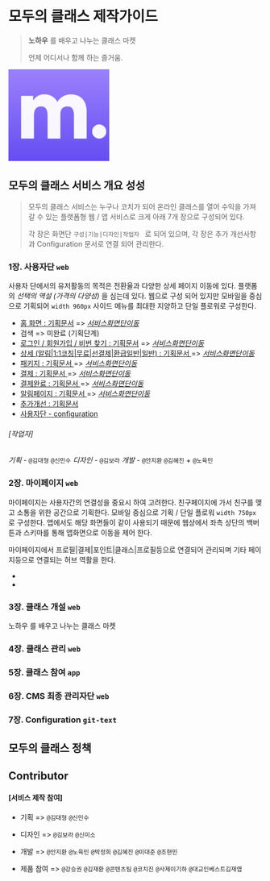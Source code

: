 # 모두의 클래스 제작가이드

> **노하우** 를 배우고 나누는 클래스 마켓
>
> 언제 어디서나 함께 하는 즐거움. 



<img src="image/logo1024.png" width="200" height="auto"/>



## 모두의 클래스 서비스 개요 성성

>  모두의 클래스 서비스는 누구나 코치가 되어 온라인 클래스를 열어 수익을 가져 갈 수 있는 플랫폼형 웹 / 앱 서비스로 크게 아래 7개 장으로 구성되어 있다.
>
> 각 장은 화면단 `구성|기능|디자인|작업자 `  로  되어 있으며, 각 장은 추가 개선사항과  Configuration 문서로 연결 되어 관리한다. 





### 1장. 사용자단  `web`

사용자 단에서의 유저활동의 목적은 전환율과 다양한 상세 페이지 이동에 있다. 플랫폼의 *선택의 역설 (가격의 다양성)* 을 심는데 있다.  웹으로 구성 되어 있지만 모바일을 중심으로 기획되어 `width 960px` 사이드 메뉴를 최대한 지양하고 단일 플로워로 구성한다. 

- [홈 화면 : 기획문서](home)  => [*서비스화면단이동*](https://www.modooclass.net/)
- 검색 => 미완료 (기획단계)
- [로그인 / 회원가입 / 비번 찾기 : 기획문서](home/login)   =>  [*서비스화면단이동*](https://www.modooclass.net/modoo/login)
- [상세 (알림|1:1코칭|무료|선결제|환급일반|일반) : 기획문서 ](home/detail)   =>  [*서비스화면단이동*](https://www.modooclass.net/class/classDetail/483)
- [패키지 : 기획문서 ](home/package)   =>  [*서비스화면단이동*](https://www.modooclass.net/class/pay/package/488)
- [결제 : 기획문서 ](home/pay)   =>  [*서비스화면단이동*](https://www.modooclass.net/class/pay/payinfo/488/214)
- [결제완료 : 기획문서 ](home/pay/confirm)   =>  [*서비스화면단이동*](https://www.modooclass.net/class/group/436)
- [알림페이지 : 기획문서 ](home/pay/alram)   =>  [*서비스화면단이동*](https://www.modooclass.net/class/confirm/alarm/646/member/140019?token=eyJ0eXAiOiJKV1QiLCJhbGciOiJIUzI1NiJ9.eyJpc3MiOiJodHRwczpcL1wvYXBpLmVuZml0Lm5ldFwvYXBpXC92M1wvb3BlbmNhbGxcLzY0NiIsImlhdCI6MTU2MjcxNDczNSwiZXhwIjoxNTYzOTI0MzM1LCJuYmYiOjE1NjI3MTQ3MzUsImp0aSI6IlY4cUZlNVdUZVppbk9YYzYiLCJzdWIiOjE0MDAxOSwicHJ2IjoiOTYyYTE0ZDQ4YzQyOWUzYTZhYWIzNjEwYzAzNTJiZmJiNDVlZmM1OCJ9.42H7yjucquFfqHzDn5Xoo_Rf9qqEs16Oa50c3iO0T-g)
- [추가개선 : 기획문서 ](home/upgrade)
- [사용자단 - configuration ](configuration/home)

###### [작업자]

*기획 -* `@김대형` `@신민수` 
*디자인 -* `@김보라` 
*개발 -* `@안지환` `@김혜진`  + `@노육민`



### 2장. 마이페이지  `web` 

마이페이지는 사용자간의 연결성을 중요시 하여 고려한다. 친구페이지에 가서 친구를 맺고 소통을 위한 공간으로 기획한다.  모바일 중심으로 기획 / 단일 플로워  `width 750px` 로 구성한다. 앱에서도 해당 화면들이 같이 사용되기 때문에 웹상에서 좌측 상단의 백버튼과 스키마를 통해 앱화면으로 이동을 제어 한다.  

마이페이지에서 프로필|결제|포인트|클래스|프로필등으로 연결되어 관리되며 기타 페이지등으로 연결되는 허브 역활을 한다.  

- 

- 

  



### 3장. 클래스 개설  `web`

노하우 를 배우고 나누는 클래스 마켓



### 4장. 클래스 관리  `web`





### 5장. 클래스 참여  `app`





 ### 6장. CMS 최종 관리자단  `web`





### 7장. Configuration  `git-text`





## 모두의 클래스 정책





##  Contributor 

#### [서비스 제작 참여]

- 기획 => `@김대형` `@신민수`

- 디자인 => `@김보라` `@신미소`

- 개발 => `@안지환` `@노육민` `@박정희` `@김혜진` `@이대준` `@조현민`

- 제품 참여 => `@강승권` `@김재환` `@콘텐츠팀` `@코치진` `@사제이기하` `@대교인베스트김재엽`

  